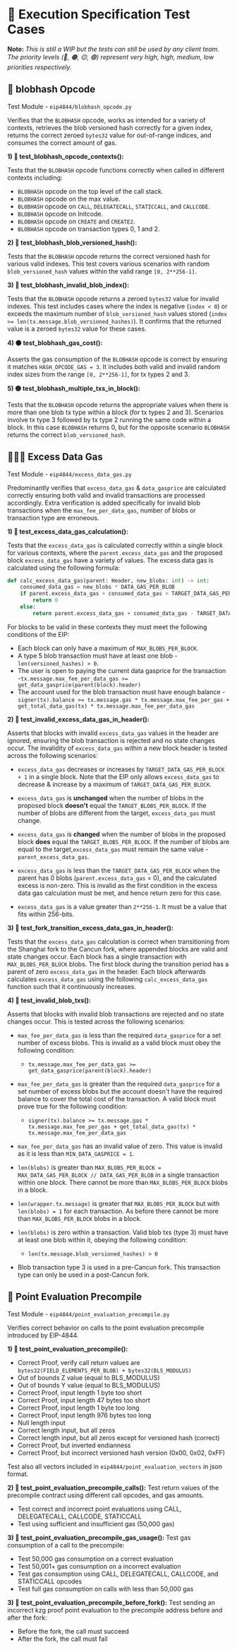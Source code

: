 # 🧪 Execution Specification Test Cases

**Note:** *This is still a WIP but the tests can still be used by any client team. The priority levels (🔴, 🟠, 🟡, 🟢) represent very high, high, medium, low  priorities respectively.*

## 📖 blobhash Opcode

Test Module - `eip4844/blobhash_opcode.py`

Verifies that the `BLOBHASH` opcode, works as intended for a variety of contexts, retrieves the blob versioned hash correctly for a given index, returns the correct zeroed `bytes32` value for out-of-range indices, and consumes the correct amount of gas.

**1) 🔴 test_blobhash_opcode_contexts():**

Tests that the `BLOBHASH` opcode functions correctly when called in different contexts including:
- `BLOBHASH` opcode on the top level of the call stack.
- `BLOBHASH` opcode on the max value.
- `BLOBHASH` opcode on `CALL`, `DELEGATECALL`, `STATICCALL`, and `CALLCODE`.
- `BLOBHASH` opcode on Initcode.
- `BLOBHASH` opcode on `CREATE` and `CREATE2`.
- `BLOBHASH` opcode on transaction types 0, 1 and 2.

**2) 🔴 test_blobhash_blob_versioned_hash():**

Tests that the `BLOBHASH` opcode returns the correct versioned hash for various valid indexes. This test covers various scenarios with random `blob_versioned_hash` values within the valid range `[0, 2**256-1]`.

**3) 🔴 test_blobhash_invalid_blob_index():**

Tests that the `BLOBHASH` opcode returns a zeroed `bytes32` value for invalid indexes. This test includes cases where the index is negative (`index < 0`) or exceeds the maximum number of `blob_versioned_hash` values stored (`index >= len(tx.message.blob_versioned_hashes)`). It confirms that the returned value is a zeroed `bytes32` value for these cases.

**4) 🟠 test_blobhash_gas_cost():**

Asserts the gas consumption of the `BLOBHASH` opcode is correct by ensuring it matches `HASH_OPCODE_GAS = 3`. It includes both valid and invalid random index sizes from the range `[0, 2**256-1]`, for tx types 2 and 3.

**5) 🟡 test_blobhash_multiple_txs_in_block():**

Tests that the `BLOBHASH` opcode returns the appropriate values when there is more than one blob tx type within a block (for tx types 2 and 3). Scenarios involve tx type 3 followed by tx type 2 running the same code within a block. In this case `BLOBHASH` returns 0, but for the opposite scenario `BLOBHASH` returns the correct `blob_versioned_hash`.


## 💽⛽💸 Excess Data Gas

Test Module - `eip4844/excess_data_gas.py`

Predominantly verifies that `excess_data_gas` & `data_gasprice` are calculated correctly ensuring both valid and invalid transactions are processed accordingly. Extra verification is added specifically for invalid blob transactions when the `max_fee_per_data_gas`, number of blobs or transaction type are erroneous. 

**1) 🔴 test_excess_data_gas_calculation():**

Tests that the `excess_data_gas` is calculated correctly within a single block for various contexts, where the `parent.excess_data_gas` and the proposed block `excess_data_gas` have a variety of values. The excess data gas is calculated using the following formula:

```python
def calc_excess_data_gas(parent: Header, new_blobs: int) -> int:
    consumed_data_gas = new_blobs * DATA_GAS_PER_BLOB
    if parent.excess_data_gas + consumed_data_gas < TARGET_DATA_GAS_PER_BLOCK:
        return 0
    else:
        return parent.excess_data_gas + consumed_data_gas - TARGET_DATA_GAS_PER_BLOCK
```

For blocks to be valid in these contexts they must meet the following conditions of the EIP:
  - Each block can only have a maximum of `MAX_BLOBS_PER_BLOCK`.
  - A type 5 blob transaction must have at least one blob - `len(versioned_hashes) > 0`.
  - The user is open to paying the current data gasprice for the transaction -`tx.message.max_fee_per_data_gas >= get_data_gasprice(parent(block).header)`
  - The account used for the blob transaction must have enough balance - `signer(tx).balance >= tx.message.gas * tx.message.max_fee_per_gas + get_total_data_gas(tx) * tx.message.max_fee_per_data_gas`
  
**2) 🔴 test_invalid_excess_data_gas_in_header():**

Asserts that blocks with invalid `excess_data_gas` values in the header are ignored, ensuring the blob transaction is rejected and no state changes occur. The invalidity of `excess_data_gas` within a new block header is tested across the following scenarios:

- `excess_data_gas` decreases or increases by `TARGET_DATA_GAS_PER_BLOCK + 1` in a single block. Note that the EIP only allows `excess_data_gas` to decrease & increase by a maximum of `TARGET_DATA_GAS_PER_BLOCK`.

- `excess_data_gas` is **unchanged** when the number of blobs in the proposed block **doesn't** equal the `TARGET_BLOBS_PER_BLOCK`. If the number of blobs are different from the target, `excess_data_gas` must change. 

- `excess_data_gas` is **changed** when the number of blobs in the proposed block **does** equal the `TARGET_BLOBS_PER_BLOCK`. If the number of blobs are equal to the target,`excess_data_gas` must remain the same value - `parent_excess_data_gas`.

- `excess_data_gas` is less than the `TARGET_DATA_GAS_PER_BLOCK` when the parent has 0 blobs (`parent.excess_data_gas` = 0), and the calculated excess is non-zero. This is invalid as the first condition in the excess data gas calculation must be met, and hence return zero for this case. 

- `excess_data_gas` is a value greater than `2**256-1`. It must be a value that fits within 256-bits.

**3) 🔴 test_fork_transition_excess_data_gas_in_header():**

Tests that the `excess_data_gas` calculation is correct when transitioning from the Shanghai fork to the Cancun fork, where appended blocks are valid and state changes occur. Each block has a single transaction with `MAX_BLOBS_PER_BLOCK` blobs. The first block during the transition period has a parent of zero `excess_data_gas` in the header. Each block afterwards calculates `excess_data_gas` using the following `calc_excess_data_gas` function such that it continuously increases.

**4) 🔴 test_invalid_blob_txs():**

Asserts that blocks with invalid blob transactions are rejected and no state changes occur. This is tested across the following scenarios:

- `max_fee_per_data_gas` is less than the required `data_gasprice` for a set number of excess blobs. This is invalid as a valid block must obey the following condition:
  - `tx.message.max_fee_per_data_gas >= get_data_gasprice(parent(block).header)`

- `max_fee_per_data_gas` is greater than the required `data_gasprice` for a set number of excess blobs but the account doesn't have the required balance to cover the total cost of the transaction. A valid block must prove true for the following condition: 
  - `signer(tx).balance >= tx.message.gas * tx.message.max_fee_per_gas + get_total_data_gas(tx) * tx.message.max_fee_per_data_gas`

- `max_fee_per_data_gas` has an invalid value of zero. This value is invalid as it is less than `MIN_DATA_GASPRICE = 1`.

- `len(blobs)` is greater than `MAX_BLOBS_PER_BLOCK =  MAX_DATA_GAS_PER_BLOCK // DATA_GAS_PER_BLOB` in a single transaction within one block. There cannot be more than `MAX_BLOBS_PER_BLOCK` blobs in a block.

- `len(wrapper.tx.message)` is greater that `MAX_BLOBS_PER_BLOCK` but with `len(blobs) = 1` for each transaction. As before there cannot be more than `MAX_BLOBS_PER_BLOCK` blobs in a block.

- `len(blobs)` is zero within a transaction. Valid blob txs (type 3) must have at least one blob within it, obeying the following condition:
  - `len(tx.message.blob_versioned_hashes) > 0`

- Blob transaction type 3 is used in a pre-Cancun fork. This transaction type can only be used in a post-Cancun fork.

## 📖 Point Evaluation Precompile

Test Module - `eip4844/point_evaluation_precompile.py`

Verifies correct behavior on calls to the point evaluation precompile introduced by EIP-4844.

**1) 🔴 test_point_evaluation_precompile():**

- Correct Proof, verify call return values are `bytes32(FIELD_ELEMENTS_PER_BLOB) + bytes32(BLS_MODULUS)`
- Out of bounds Z value (equal to BLS_MODULUS)
- Out of bounds Y value (equal to BLS_MODULUS)
- Correct Proof, input length 1 byte too short
- Correct Proof, input length 47 bytes too short
- Correct Proof, input length 1 byte too long
- Correct Proof, input length 976 bytes too long
- Null length input
- Correct length input, but all zeros
- Correct length input, but all zeros except for versioned hash (correct)
- Correct Proof, but inverted endianness
- Correct Proof, but incorrect versioned hash version (0x00, 0x02, 0xFF)

Test also all vectors included in `eip4844/point_evaluation_vectors` in json format.

**2) 🔴 test_point_evaluation_precompile_calls():**
Test return values of the precompile contract using different call opcodes, and gas amounts.
- Test correct and incorrect point evaluations using CALL, DELEGATECALL, CALLCODE, STATICCALL
- Test using sufficient and insufficient gas (50,000 gas)

**3) 🔴 test_point_evaluation_precompile_gas_usage():**
Test gas consumption of a call to the precompile:
- Test 50,000 gas consumption on a correct evaluation
- Test 50,001+ gas consumption on a incorrect evaluation
- Test gas consumption using CALL, DELEGATECALL, CALLCODE, and STATICCALL opcodes
- Test full gas consumption on calls with less than 50,000 gas

**3) 🔴 test_point_evaluation_precompile_before_fork():**
Test sending an incorrect kzg proof point evaluation to the precompile address before and after the fork:
- Before the fork, the call must succeed
- After the fork, the call must fail
